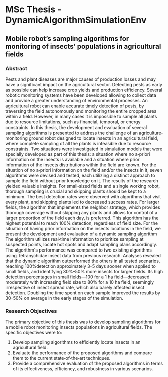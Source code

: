 # MSc Thesis - DynamicAlgorithmSimulationEnv


## Mobile robot’s sampling algorithms for monitoring of insects’ populations in agricultural fields

### Abstract 
Pests and plant diseases are major causes of production losses and may have a significant impact on the agricultural sector. Detecting pests as early as possible can help increase crop yields and production efficiency. Several robotic monitoring systems have been developed allowing to collect data and provide a greater understanding of environmental processes. An agricultural robot can enable accurate timely detection of pests, by traversing the field autonomously and monitoring the entire cropped area within a field. However, in many cases it is impossible to sample all plants due to resource limitations, such as financial, temporal, or energy constraints. In this thesis, the development and evaluation of several sampling algorithms is presented to address the challenge of an agriculture‐monitoring ground robot designed to locate insects in an agricultural field, where complete sampling of all the plants is infeasible due to resource constraints.
Two situations were investigated in simulation models that were specially developed as part of this thesis: a situation where no a‐priori information on the insects is available and a situation where prior information of the insects distributions within the field are known. For the situation of no a‐priori information on the field and/or the insects in it, seven algorithms were devised and tested, each utilizing a distinct approach to sample the field without prior knowledge on it. The results of the research yielded valuable insights. For small‐sized fields and a single working robot, thorough sampling is crucial and skipping plants should be kept to a minimum. The best detection rates were observed with algorithms that visit every plant, and skipping plants led to decreased success rates. 
For larger fields, the algorithm that implements the neighbor strategy, which provides thorough coverage without skipping any plants and allows for control of a larger proportion of the field each day, is preferred. This algorithm has the highest potential to reach 100% detection, regardless of field size. For the situation of having prior information on the insects locations in the field, we present the development and evaluation of a dynamic sampling algorithm The algorithm utilizes real‐time information to prioritize sampling at suspected points, locate hot spots and adapt sampling plans accordingly. The algorithm's performance was compared to two existing algorithms using Tetranychidae insect data from previous research. Analyses revealed that the dynamic algorithm outperformed the others in all tested scenarios, reaching 100%detection approximately 3–5 days sooner when applied to small fields, and identifying 30%–50% more insects for larger fields. Its high detection percentages in small fields—100 for a 1 ha field—decreased moderately with increasing field size to 80% for a 10 ha field, seemingly irrespective of insect spread rate, which also barely affected insect detection. Doubling the time spent on each sample improved the results by 30–50% on average in the early stages of the simulation.

### Research Objectives
The primary objective of this thesis was to develop sampling algorithms for a mobile robot monitoring insects populations in agricultural fields.
The specific objectives were to:
1. Develop sampling algorithms to efficiently locate insects in an agricultural field.
2. Evaluate the performance of the proposed algorithms and compare them to the current state‐of‐the‐art techniques.
3. Provide a comprehensive evaluation of the proposed algorithms in terms of its effectiveness, efficiency, and robustness in various scenarios.
